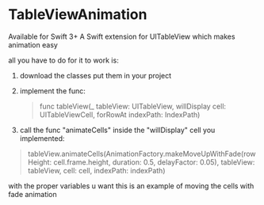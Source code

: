 # TableViewAnimation
Available for Swift 3+
A Swift extension for UITableView which makes animation easy


all you have to do for it to work is:

1. download the classes put them in your project

2. implement the func:
    > func tableView(_ tableView: UITableView, willDisplay cell: UITableViewCell, forRowAt indexPath: IndexPath)

3. call the func "animateCells" inside the "willDisplay" cell you implemented:
 > tableView.animateCells(AnimationFactory.makeMoveUpWithFade(rowHeight: cell.frame.height, duration: 0.5, delayFactor: 0.05), tableView: tableView, cell: cell, indexPath: indexPath)
 
 with the proper variables u want this is an example of moving the cells with fade animation
